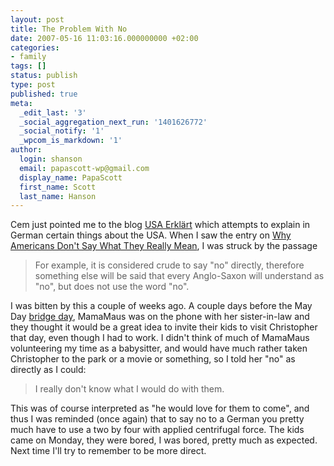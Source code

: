 ```yaml
---
layout: post
title: The Problem With No
date: 2007-05-16 11:03:16.000000000 +02:00
categories:
- family
tags: []
status: publish
type: post
published: true
meta:
  _edit_last: '3'
  _social_aggregation_next_run: '1401626772'
  _social_notify: '1'
  _wpcom_is_markdown: '1'
author:
  login: shanson
  email: papascott-wp@gmail.com
  display_name: PapaScott
  first_name: Scott
  last_name: Hanson
---
```

<p>Cem just pointed me to the blog <a href="http://usaerklaert.wordpress.com/">USA Erklärt</a> which attempts to explain in German certain things about the USA. When I saw the entry on <a href="http://usaerklaert.wordpress.com/2006/09/18/warum-amerikaner-briten-kanadier-nicht-sagen-was-sie-meinen/">Why Americans Don't Say What They Really Mean</a>, I was struck by the passage</p>
<blockquote><p>
  For example, it is considered crude to say "no" directly, therefore something else will be said that every Anglo-Saxon will understand as "no", but does not use the word "no".
</p></blockquote>
<p>I was bitten by this a couple of weeks ago. A couple days before the May Day <a href="/archives/2007/04/28/bridge-days/">bridge day</a>, MamaMaus was on the phone with her sister-in-law and they thought it would be a great idea to invite their kids to visit Christopher that day, even though I had to work. I didn't think of much of MamaMaus volunteering my time as a babysitter, and would have much rather taken Christopher to the park or a movie or something, so I told her "no" as directly as I could:</p>
<blockquote><p>
  I really don't know what I would do with them.
</p></blockquote>
<p>This was of course interpreted as "he would love for them to come", and thus I was reminded (once again) that to say no to a German you pretty much have to use a two by four with applied centrifugal force. The kids came on Monday, they were bored, I was bored, pretty much as expected. Next time I'll try to remember to be more direct.</p>
